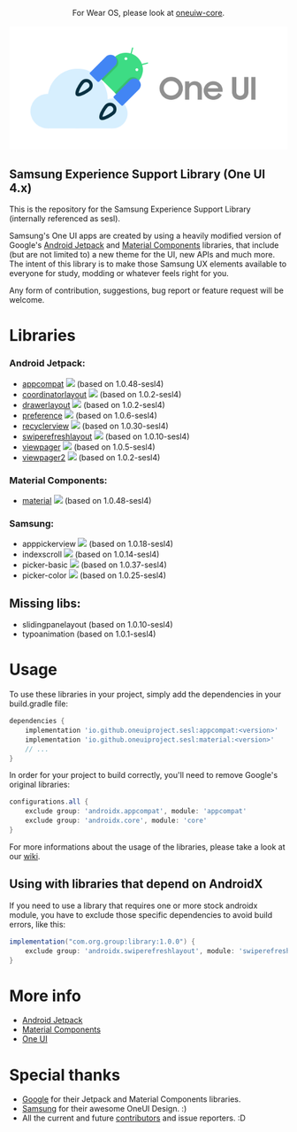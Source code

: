 <p align="center">
  For Wear OS, please look at
  <a href="https://github.com/OneUIProject/oneuiw-core">oneuiw-core</a>.
  <br><br>
  <img loading="lazy" src="readme-res/sesl-readme-header.png"/>
</p>

## Samsung Experience Support Library (One UI 4.x)
This is the repository for the Samsung Experience Support Library (internally referenced as sesl).

Samsung's One UI apps are created by using a heavily modified version of Google's [Android Jetpack](https://github.com/androidx/androidx) and [Material Components](https://github.com/material-components/material-components-android) libraries, that include (but are not limited to) a new theme for the UI, new APIs and much more.
The intent of this library is to make those Samsung UX elements available to everyone for study, modding or whatever feels right for you.

Any form of contribution, suggestions, bug report or feature request will be welcome.

# Libraries
### Android Jetpack:
- [appcompat](https://developer.android.com/jetpack/androidx/releases/appcompat) [![](https://img.shields.io/maven-central/v/io.github.oneuiproject.sesl/appcompat?color=C71A36&style=flat-square&versionPrefix=1)](https://mvnrepository.com/artifact/io.github.oneuiproject.sesl/appcompat) (based on 1.0.48-sesl4)
- [coordinatorlayout](https://developer.android.com/jetpack/androidx/releases/coordinatorlayout) [![](https://img.shields.io/maven-central/v/io.github.oneuiproject.sesl/coordinatorlayout?color=C71A36&style=flat-square&versionPrefix=1)](https://mvnrepository.com/artifact/io.github.oneuiproject.sesl/coordinatorlayout) (based on 1.0.2-sesl4)
- [drawerlayout](https://developer.android.com/jetpack/androidx/releases/drawerlayout) [![](https://img.shields.io/maven-central/v/io.github.oneuiproject.sesl/drawerlayout?color=C71A36&style=flat-square&versionPrefix=1)](https://mvnrepository.com/artifact/io.github.oneuiproject.sesl/drawerlayout) (based on 1.0.2-sesl4)
- [preference](https://developer.android.com/jetpack/androidx/releases/preference) [![](https://img.shields.io/maven-central/v/io.github.oneuiproject.sesl/preference?color=C71A36&style=flat-square&versionPrefix=1)](https://mvnrepository.com/artifact/io.github.oneuiproject.sesl/preference) (based on 1.0.6-sesl4)
- [recyclerview](https://developer.android.com/jetpack/androidx/releases/recyclerview) [![](https://img.shields.io/maven-central/v/io.github.oneuiproject.sesl/recyclerview?color=C71A36&style=flat-square&versionPrefix=1)](https://mvnrepository.com/artifact/io.github.oneuiproject.sesl/recyclerview) (based on 1.0.30-sesl4)
- [swiperefreshlayout](https://developer.android.com/jetpack/androidx/releases/swiperefreshlayout) [![](https://img.shields.io/maven-central/v/io.github.oneuiproject.sesl/swiperefreshlayout?color=C71A36&style=flat-square&versionPrefix=1)](https://mvnrepository.com/artifact/io.github.oneuiproject.sesl/swiperefreshlayout) (based on 1.0.10-sesl4)
- [viewpager](https://developer.android.com/jetpack/androidx/releases/viewpager) [![](https://img.shields.io/maven-central/v/io.github.oneuiproject.sesl/viewpager?color=C71A36&style=flat-square&versionPrefix=1)](https://mvnrepository.com/artifact/io.github.oneuiproject.sesl/viewpager) (based on 1.0.5-sesl4)
- [viewpager2](https://developer.android.com/jetpack/androidx/releases/viewpager2) [![](https://img.shields.io/maven-central/v/io.github.oneuiproject.sesl/viewpager2?color=C71A36&style=flat-square&versionPrefix=1)](https://mvnrepository.com/artifact/io.github.oneuiproject.sesl/viewpager2) (based on 1.0.2-sesl4)
### Material Components:
- [material](https://material.io/develop/android) [![](https://img.shields.io/maven-central/v/io.github.oneuiproject.sesl/material?color=C71A36&style=flat-square&versionPrefix=1)](https://mvnrepository.com/artifact/io.github.oneuiproject.sesl/material) (based on 1.0.48-sesl4)
### Samsung:
- apppickerview [![](https://img.shields.io/maven-central/v/io.github.oneuiproject.sesl/apppickerview?color=C71A36&style=flat-square&versionPrefix=1)](https://mvnrepository.com/artifact/io.github.oneuiproject.sesl/apppickerview) (based on 1.0.18-sesl4)
- indexscroll [![](https://img.shields.io/maven-central/v/io.github.oneuiproject.sesl/indexscroll?color=C71A36&style=flat-square&versionPrefix=1)](https://mvnrepository.com/artifact/io.github.oneuiproject.sesl/indexscroll) (based on 1.0.14-sesl4)
- picker-basic [![](https://img.shields.io/maven-central/v/io.github.oneuiproject.sesl/picker-basic?color=C71A36&style=flat-square&versionPrefix=1)](https://mvnrepository.com/artifact/io.github.oneuiproject.sesl/picker-basic) (based on 1.0.37-sesl4)
- picker-color [![](https://img.shields.io/maven-central/v/io.github.oneuiproject.sesl/picker-color?color=C71A36&style=flat-square&versionPrefix=1)](https://mvnrepository.com/artifact/io.github.oneuiproject.sesl/picker-color) (based on 1.0.25-sesl4)

## Missing libs:
- slidingpanelayout (based on 1.0.10-sesl4)
- typoanimation (based on 1.0.1-sesl4)

# Usage
To use these libraries in your project, simply add the dependencies in your build.gradle file:
```groovy
dependencies {
    implementation 'io.github.oneuiproject.sesl:appcompat:<version>'
    implementation 'io.github.oneuiproject.sesl:material:<version>'
    // ...
}
```
In order for your project to build correctly, you'll need to remove Google's original libraries:
```groovy
configurations.all {
    exclude group: 'androidx.appcompat', module: 'appcompat'
    exclude group: 'androidx.core', module: 'core'
}
```
For more informations about the usage of the libraries, please take a look at our [wiki](https://oneuiproject.github.io/).
## Using with libraries that depend on AndroidX
If you need to use a library that requires one or more stock androidx module, you have to exclude those specific dependencies to avoid build errors, like this:
```groovy
implementation("com.org.group:library:1.0.0") {
	exclude group: 'androidx.swiperefreshlayout', module: 'swiperefreshlayout'
}
```

# More info
- [Android Jetpack](https://developer.android.com/jetpack)
- [Material Components](https://material.io/components?platform=android)
- [One UI](https://www.samsung.com/one-ui/)

# Special thanks
- [Google](https://developer.android.com/jetpack) for their Jetpack and Material Components libraries.
- [Samsung](https://www.samsung.com/) for their awesome OneUI Design. :)
- All the current and future [contributors](https://github.com/OneUIProject/oneui-core/graphs/contributors) and issue reporters. :D
